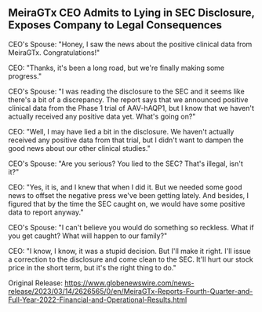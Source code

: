 ## MeiraGTx CEO Admits to Lying in SEC Disclosure, Exposes Company to Legal Consequences


CEO's Spouse: "Honey, I saw the news about the positive clinical data from MeiraGTx. Congratulations!"

CEO: "Thanks, it's been a long road, but we're finally making some progress."

CEO's Spouse: "I was reading the disclosure to the SEC and it seems like there's a bit of a discrepancy. The report says that we announced positive clinical data from the Phase 1 trial of AAV-hAQP1, but I know that we haven't actually received any positive data yet. What's going on?"

CEO: "Well, I may have lied a bit in the disclosure. We haven't actually received any positive data from that trial, but I didn't want to dampen the good news about our other clinical studies."

CEO's Spouse: "Are you serious? You lied to the SEC? That's illegal, isn't it?"

CEO: "Yes, it is, and I knew that when I did it. But we needed some good news to offset the negative press we've been getting lately. And besides, I figured that by the time the SEC caught on, we would have some positive data to report anyway."

CEO's Spouse: "I can't believe you would do something so reckless. What if you get caught? What will happen to our family?"

CEO: "I know, I know, it was a stupid decision. But I'll make it right. I'll issue a correction to the disclosure and come clean to the SEC. It'll hurt our stock price in the short term, but it's the right thing to do."




Original Release: https://www.globenewswire.com/news-release/2023/03/14/2626565/0/en/MeiraGTx-Reports-Fourth-Quarter-and-Full-Year-2022-Financial-and-Operational-Results.html